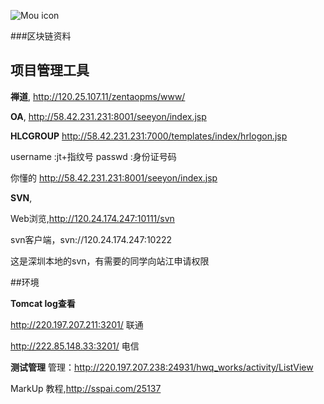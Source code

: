 ![Mou icon](http://www.hwuque.com/Public/Home/Css/images/top_logo.gif)


###区块链资料
## 项目管理工具

**禅道**,  <http://120.25.107.11/zentaopms/www/>

**OA**,  <http://58.42.231.231:8001/seeyon/index.jsp>


**HLCGROUP** <http://58.42.231.231:7000/templates/index/hrlogon.jsp>

username :jt+指纹号 passwd :身份证号码

你懂的 <http://58.42.231.231:8001/seeyon/index.jsp>

**SVN**,

Web浏览,<http://120.24.174.247:10111/svn>

svn客户端，svn://120.24.174.247:10222

这是深圳本地的svn，有需要的同学向站江申请权限



##环境

**Tomcat log查看**

<http://220.197.207.211:3201/> 联通

<http://222.85.148.33:3201/> 电信

**测试管理**
管理：<http://220.197.207.238:24931/hwq_works/activity/ListView>


MarkUp
教程,<http://sspai.com/25137>


